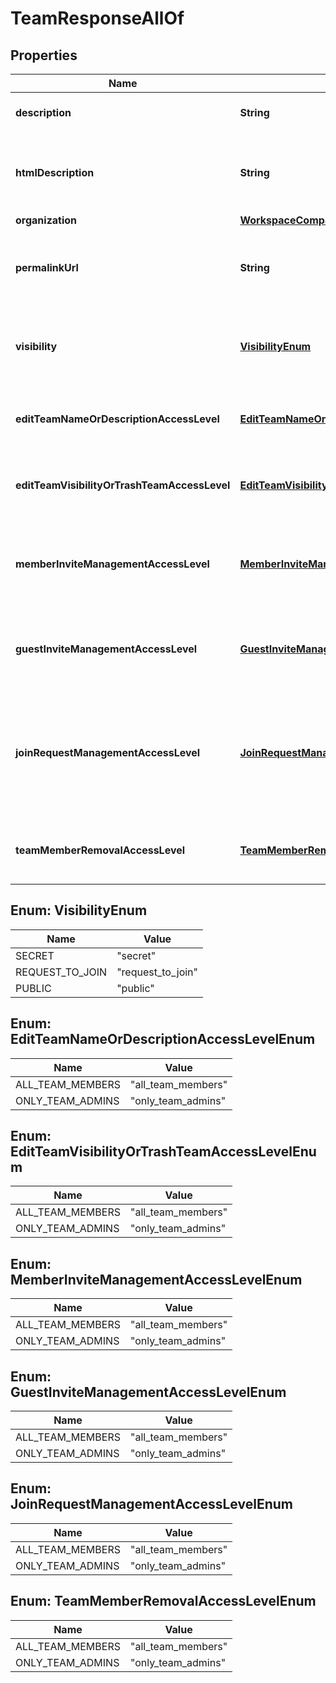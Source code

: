 

# TeamResponseAllOf


## Properties

| Name | Type | Description | Notes |
|------------ | ------------- | ------------- | -------------|
|**description** | **String** | [Opt In](https://developers.asana.com/reference/rest-api-reference). The description of the team.  |  [optional] |
|**htmlDescription** | **String** | [Opt In](https://developers.asana.com/reference/rest-api-reference). The description of the team with formatting as HTML.  |  [optional] |
|**organization** | [**WorkspaceCompact**](WorkspaceCompact.md) |  |  [optional] |
|**permalinkUrl** | **String** | A url that points directly to the object within Asana. |  [optional] [readonly] |
|**visibility** | [**VisibilityEnum**](#VisibilityEnum) | The visibility of the team to users in the same organization  |  [optional] |
|**editTeamNameOrDescriptionAccessLevel** | [**EditTeamNameOrDescriptionAccessLevelEnum**](#EditTeamNameOrDescriptionAccessLevelEnum) | Controls who can edit team name and description  |  [optional] [readonly] |
|**editTeamVisibilityOrTrashTeamAccessLevel** | [**EditTeamVisibilityOrTrashTeamAccessLevelEnum**](#EditTeamVisibilityOrTrashTeamAccessLevelEnum) | Controls who can edit team visibility and trash teams  |  [optional] [readonly] |
|**memberInviteManagementAccessLevel** | [**MemberInviteManagementAccessLevelEnum**](#MemberInviteManagementAccessLevelEnum) | Controls who can accept or deny member invites for a given team  |  [optional] [readonly] |
|**guestInviteManagementAccessLevel** | [**GuestInviteManagementAccessLevelEnum**](#GuestInviteManagementAccessLevelEnum) | Controls who can accept or deny guest invites for a given team  |  [optional] [readonly] |
|**joinRequestManagementAccessLevel** | [**JoinRequestManagementAccessLevelEnum**](#JoinRequestManagementAccessLevelEnum) | Controls who can accept or deny join team requests for a Membership by Request team  |  [optional] [readonly] |
|**teamMemberRemovalAccessLevel** | [**TeamMemberRemovalAccessLevelEnum**](#TeamMemberRemovalAccessLevelEnum) | Controls who can remove team members  |  [optional] [readonly] |



## Enum: VisibilityEnum

| Name | Value |
|---- | -----|
| SECRET | &quot;secret&quot; |
| REQUEST_TO_JOIN | &quot;request_to_join&quot; |
| PUBLIC | &quot;public&quot; |



## Enum: EditTeamNameOrDescriptionAccessLevelEnum

| Name | Value |
|---- | -----|
| ALL_TEAM_MEMBERS | &quot;all_team_members&quot; |
| ONLY_TEAM_ADMINS | &quot;only_team_admins&quot; |



## Enum: EditTeamVisibilityOrTrashTeamAccessLevelEnum

| Name | Value |
|---- | -----|
| ALL_TEAM_MEMBERS | &quot;all_team_members&quot; |
| ONLY_TEAM_ADMINS | &quot;only_team_admins&quot; |



## Enum: MemberInviteManagementAccessLevelEnum

| Name | Value |
|---- | -----|
| ALL_TEAM_MEMBERS | &quot;all_team_members&quot; |
| ONLY_TEAM_ADMINS | &quot;only_team_admins&quot; |



## Enum: GuestInviteManagementAccessLevelEnum

| Name | Value |
|---- | -----|
| ALL_TEAM_MEMBERS | &quot;all_team_members&quot; |
| ONLY_TEAM_ADMINS | &quot;only_team_admins&quot; |



## Enum: JoinRequestManagementAccessLevelEnum

| Name | Value |
|---- | -----|
| ALL_TEAM_MEMBERS | &quot;all_team_members&quot; |
| ONLY_TEAM_ADMINS | &quot;only_team_admins&quot; |



## Enum: TeamMemberRemovalAccessLevelEnum

| Name | Value |
|---- | -----|
| ALL_TEAM_MEMBERS | &quot;all_team_members&quot; |
| ONLY_TEAM_ADMINS | &quot;only_team_admins&quot; |



